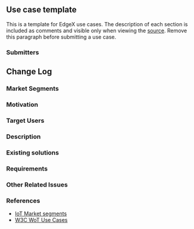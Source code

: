 ## Use case template <!-- Replace with use case title -->
This is a template for EdgeX use cases.
The description of each section is included as comments and visible only when viewing the [source](https://raw.githubusercontent.com/edgexfoundry/edgex-docs/main/docs_src/design/ucr/template.md).
Remove this paragraph before submitting a use case.

### Submitters
<!-- List use case submitters

Format:
- Name (Organization)
-->

## Change Log
<!-- List the changes to the document, incl. state, date, and PR URL.
State is one of: pending, approved, amended, deprecated
Date is an ISO 8601 (YYYY-MM-DD) string.
PR is the pull request that submitted the change, including information such as the diff, contributors, and reviewers.

E.g.:
- [approved](URL of PR) (2022-04-01)
- [amended](URL of PR) (2022-05-01)
-->

### Market Segments
<!-- What IoT market segments does this use case address? 
Examples are:
- Home (home automation, home improvement, energy efficiency)
- Lifestyle (wearable computing, entertainment and music, family, leisure, pets, toys, drones)
- Health (fitness, monitoring, measurement, diagnosis, surgery, patience care)
- Mobility (connected cars, eBikes, aerospace & airports, marine, rail & stations, automotive, traffic)
- Retail (stores, shops, convenience)
- Energy (transmission & distribution, fossil, nuclear, alternative)
- Cities (infrastructure, water & wastewater, HVAC, lighting, security, life safety)
- Manufacturing (mining, oil & gas, production, supply chain)
- Public & Services (schools, universities, government, banking, insurance, administration, commercial services)
- Other (environment, military, agriculture, hospitality)

Reference and more details: https://iot-analytics.com/iot-market-segments-analysis/

Name both the category and industry, e.g.:
- Retail (stores, convenience)
-->

### Motivation
<!-- Summarize the problems that are solved by the use case and why they are important in the relevant domain -->

### Target Users
<!-- List all stakeholders that are involved in the use case. Examples are:
- Device Manufacturer
- Device Owner
- Device User
- Device Maintainer
- Cloud Provider
- Service Provider
- Network Operator
- Software Developer
- Software Deployer
- Software Integrator
-->

### Description
<!-- Provide the description of the use case from target users' perspective -->

### Existing solutions
<!-- How is the given use case currently implemented in the industry? List and describe each approach. Highlight possible gaps. -->

### Requirements
<!-- Provide a list of (non-)functional requirements that aren't addressed by EdgeX with references to corresponding feature request Github issues.
Include security and privacy requirements that are specific to the given domain.

Format:
- Feature request issue title ([repo#issue-num](URL))
-->

### Other Related Issues
<!-- List any reported issues that are relevant and useful to support this use case but aren't feature requests mapped to requirements. 

Format:
- Issue title ([repo#issue-num](URL)): description of the relevance
-->

### References
<!-- List additional references -->
- [IoT Market segments](https://iot-analytics.com/iot-market-segments-analysis/)
- [W3C WoT Use Cases](https://www.w3.org/TR/wot-usecases)
